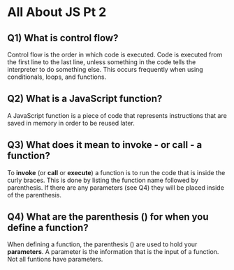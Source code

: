 # All About JS Pt 2

## Q1) What is control flow?

Control flow is the order in which code is executed. Code is executed from the first line to the last line, unless something in the code tells the interpreter to do something else. This occurs frequently when using conditionals, loops, and functions.

## Q2) What is a JavaScript function?

A JavaScript function is a piece of code that represents instructions that are saved in memory in order to be reused later.

## Q3) What does it mean to invoke - or call - a function?

To **invoke** (or **call** or **execute**) a function is to run the code that is inside the curly braces. This is done by listing the function name followed by parenthesis. If there are any parameters (see Q4) they will be placed inside of the parenthesis.

## Q4) What are the parenthesis () for when you define a function?

When defining a function, the parenthesis () are used to hold your **parameters**. A parameter is the information that is the input of a function. Not all funtions have parameters.

